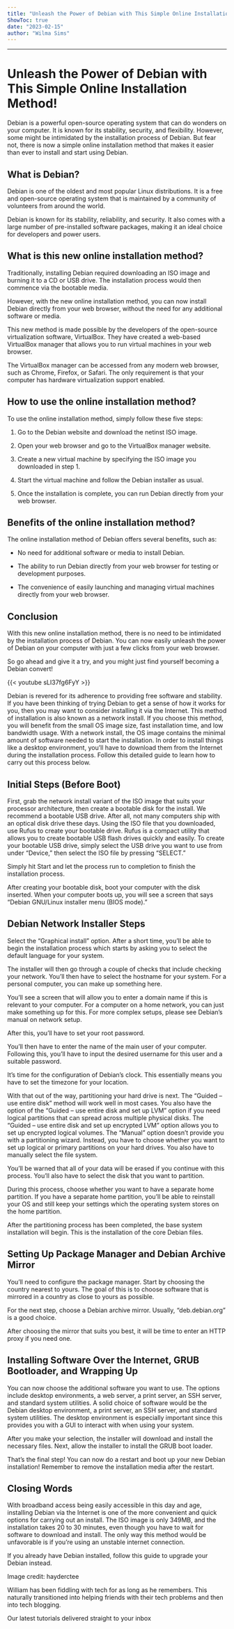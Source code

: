 ```yaml
---
title: "Unleash the Power of Debian with This Simple Online Installation Method!"
ShowToc: true 
date: "2023-02-15"
author: "Wilma Sims"
---
```

*****
# Unleash the Power of Debian with This Simple Online Installation Method!

Debian is a powerful open-source operating system that can do wonders on your computer. It is known for its stability, security, and flexibility. However, some might be intimidated by the installation process of Debian. But fear not, there is now a simple online installation method that makes it easier than ever to install and start using Debian.

## What is Debian?

Debian is one of the oldest and most popular Linux distributions. It is a free and open-source operating system that is maintained by a community of volunteers from around the world.

Debian is known for its stability, reliability, and security. It also comes with a large number of pre-installed software packages, making it an ideal choice for developers and power users.

## What is this new online installation method?

Traditionally, installing Debian required downloading an ISO image and burning it to a CD or USB drive. The installation process would then commence via the bootable media.

However, with the new online installation method, you can now install Debian directly from your web browser, without the need for any additional software or media.

This new method is made possible by the developers of the open-source virtualization software, VirtualBox. They have created a web-based VirtualBox manager that allows you to run virtual machines in your web browser.

The VirtualBox manager can be accessed from any modern web browser, such as Chrome, Firefox, or Safari. The only requirement is that your computer has hardware virtualization support enabled.

## How to use the online installation method?

To use the online installation method, simply follow these five steps:

1. Go to the Debian website and download the netinst ISO image.

2. Open your web browser and go to the VirtualBox manager website.

3. Create a new virtual machine by specifying the ISO image you downloaded in step 1.

4. Start the virtual machine and follow the Debian installer as usual.

5. Once the installation is complete, you can run Debian directly from your web browser.

## Benefits of the online installation method?

The online installation method of Debian offers several benefits, such as:

- No need for additional software or media to install Debian.

- The ability to run Debian directly from your web browser for testing or development purposes.

- The convenience of easily launching and managing virtual machines directly from your web browser.

## Conclusion

With this new online installation method, there is no need to be intimidated by the installation process of Debian. You can now easily unleash the power of Debian on your computer with just a few clicks from your web browser.

So go ahead and give it a try, and you might just find yourself becoming a Debian convert!

{{< youtube sLI37fg6FyY >}} 



Debian is revered for its adherence to providing free software and stability. If you have been thinking of trying Debian to get a sense of how it works for you, then you may want to consider installing it via the Internet. This method of installation is also known as a network install. If you choose this method, you will benefit from the small OS image size, fast installation time, and low bandwidth usage. With a network install, the OS image contains the minimal amount of software needed to start the installation. In order to install things like a desktop environment, you’ll have to download them from the Internet during the installation process. Follow this detailed guide to learn how to carry out this process below.
 
## Initial Steps (Before Boot)
 
First, grab the network install variant of the ISO image that suits your processor architecture, then create a bootable disk for the install. We recommend a bootable USB drive. After all, not many computers ship with an optical disk drive these days. Using the ISO file that you downloaded, use Rufus to create your bootable drive. Rufus is a compact utility that allows you to create bootable USB flash drives quickly and easily. To create your bootable USB drive, simply select the USB drive you want to use from under “Device,” then select the ISO file by pressing “SELECT.”
 
Simply hit Start and let the process run to completion to finish the installation process.
 
After creating your bootable disk, boot your computer with the disk inserted. When your computer boots up, you will see a screen that says “Debian GNU/Linux installer menu (BIOS mode).”
 
## Debian Network Installer Steps
 
Select the “Graphical install” option. After a short time, you’ll be able to begin the installation process which starts by asking you to select the default language for your system.
 
The installer will then go through a couple of checks that include checking your network. You’ll then have to select the hostname for your system. For a personal computer, you can make up something here.
 
You’ll see a screen that will allow you to enter a domain name if this is relevant to your computer. For a computer on a home network, you can just make something up for this. For more complex setups, please see Debian’s manual on network setup.
 
After this, you’ll have to set your root password.
 
You’ll then have to enter the name of the main user of your computer. Following this, you’ll have to input the desired username for this user and a suitable password.
 
It’s time for the configuration of Debian’s clock. This essentially means you have to set the timezone for your location.
 
With that out of the way, partitioning your hard drive is next. The “Guided – use entire disk” method will work well in most cases. You also have the option of the “Guided – use entire disk and set up LVM” option if you need logical partitions that can spread across multiple physical disks. The “Guided – use entire disk and set up encrypted LVM” option allows you to set up encrypted logical volumes. The “Manual” option doesn’t provide you with a partitioning wizard. Instead, you have to choose whether you want to set up logical or primary partitions on your hard drives. You also have to manually select the file system.
 
You’ll be warned that all of your data will be erased if you continue with this process. You’ll also have to select the disk that you want to partition.
 
During this process, choose whether you want to have a separate home partition. If you have a separate home partition, you’ll be able to reinstall your OS and still keep your settings which the operating system stores on the home partition.
 
After the partitioning process has been completed, the base system installation will begin. This is the installation of the core Debian files.
 
## Setting Up Package Manager and Debian Archive Mirror
 
You’ll need to configure the package manager. Start by choosing the country nearest to yours. The goal of this is to choose software that is mirrored in a country as close to yours as possible.
 
For the next step, choose a Debian archive mirror. Usually, “deb.debian.org” is a good choice.
 
After choosing the mirror that suits you best, it will be time to enter an HTTP proxy if you need one.
 
## Installing Software Over the Internet, GRUB Bootloader, and Wrapping Up
 
You can now choose the additional software you want to use. The options include desktop environments, a web server, a print server, an SSH server, and standard system utilities. A solid choice of software would be the Debian desktop environment, a print server, an SSH server, and standard system utilities. The desktop environment is especially important since this provides you with a GUI to interact with when using your system.
 
After you make your selection, the installer will download and install the necessary files. Next, allow the installer to install the GRUB boot loader.
 
That’s the final step! You can now do a restart and boot up your new Debian installation! Remember to remove the installation media after the restart.
 
## Closing Words
 
With broadband access being easily accessible in this day and age, installing Debian via the Internet is one of the more convenient and quick options for carrying out an install. The ISO image is only 349MB, and the installation takes 20 to 30 minutes, even though you have to wait for software to download and install. The only way this method would be unfavorable is if you’re using an unstable internet connection.
 
If you already have Debian installed, follow this guide to upgrade your Debian instead.
 
Image credit: hayderctee
 
William has been fiddling with tech for as long as he remembers. This naturally transitioned into helping friends with their tech problems and then into tech blogging.
 
Our latest tutorials delivered straight to your inbox




